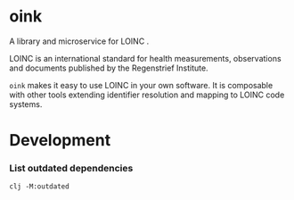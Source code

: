 # oink

A library and microservice for LOINC .

LOINC is an international standard for health measurements, observations and 
documents published by the Regenstrief Institute.

`oink` makes it easy to use LOINC in your own software. It is composable with
other tools extending identifier resolution and mapping to LOINC code
systems. 



# Development

### List outdated dependencies

```shell
clj -M:outdated
```
